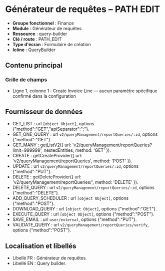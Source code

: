 # Générateur de requêtes – PATH EDIT

- **Groupe fonctionnel** : Finance
- **Module** : Générateur de requêtes
- **Ressource** : query-builder
- **Clé / route** : PATH_EDIT
- **Type d'écran** : Formulaire de création
- **Icône** : QueryBuilder

## Contenu principal
### Grille de champs
- Ligne 1, colonne 1 : Create Invoice Line — aucun paramètre spécifique confirmé dans la configuration

## Fournisseur de données
- GET_LIST : url `[object Object]`, options {"method":"GET","apiSeparator":";"}.
- GET_ONE_QUERY : url `v2/queryManagement/reportQueries/:id`, options {"method":"GET"}.
- GET_MANY : getListV2({
  url: 'v2/queryManagement/reportQueries?limit=999999',
  nestedEntities,
  method: 'GET'
}).
- CREATE : getCreateProvider({
  url: 'v2/queryManagement/reportQueries',
  method: 'POST'
}).
- UPDATE : url `v2/queryManagement/reportQueries/:id`, options {"method":"PUT"}.
- DELETE : getDeleteProvider({
  url: 'v2/queryManagement/reportQueries/',
  method: 'DELETE'
}).
- DELETE_QUERY : url `v2/queryManagement/reportQueries/:id`, options {"method":"DELETE"}.
- ADD_QUERY_SCHEDULER : url `[object Object]`, options {"method":"POST"}.
- DOWNLOAD_QUERY : url `[object Object]`, options {"method":"GET"}.
- EXECUTE_QUERY : url `[object Object]`, options {"method":"POST"}.
- SAVE_EMAIL : url `user/external`, options {"method":"PUT"}.
- VALIDATE_QUERY : url `v2/queryManagement/reportQueries/verify`, options {"method":"POST"}.

## Localisation et libellés
- Libellé FR : Générateur de requêtes.
- Libellé EN : Query builder.